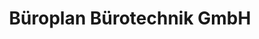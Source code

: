 ---
title: "Büroplan Bürotechnik GmbH"
url: /mannheim/bueroplan-buerotechnik-gmbh/
shop: Schreibwaren
---